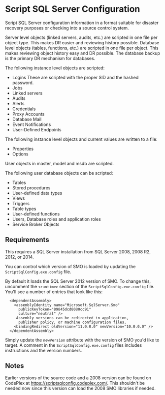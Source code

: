 Script SQL Server Configuration
===============
Script SQL Server configuration information in a format suitable for disaster recovery purposes or checking into a source control system.

Server level objects (linked servers, audits, etc.) are scripted in one file per object type.  This makes DR easier and reviewing history possible.  Database level objects (tables, functions, etc.) are scripted in one file per object.  This makes reviewing object history easy and DR possible.  The database backup is the primary DR mechanism for databases.

The following instance level objects are scripted:

* Logins These are scripted with the proper SID and the hashed password.
* Jobs
* Linked servers
* Audits
* Alerts
* Credentials
* Proxy Accounts
* Database Mail
* Event Notifications
* User-Defined Endpoints

The following instance level objects and current values are written to a file:

* Properties
* Options

User objects in master, model and msdb are scripted.

The following user database objects can be scripted:

* Tables
* Stored procedures
* User-defined data types
* Views
* Triggers
* Table types
* User-defined functions
* Users, Database roles and application roles
* Service Broker Objects

Requirements
------------
This requires a SQL Server installation from SQL Server 2008, 2008 R2, 2012, or 2014.

You can control which version of SMO is loaded by updating the `ScriptSqlConfig.exe.config` file.

By default it loads the SQL Server 2012 version of SMO.  To change this, uncomment the `<runtime>` section of the `ScriptSqlConfig.exe.config` file.  You'll see a number of entries that look like this:

      <dependentAssembly>
        <assemblyIdentity name="Microsoft.SqlServer.Smo"
          publicKeyToken="89845dcd8080cc91"
          culture="neutral" />
         Assembly versions can be redirected in application, 
          publisher policy, or machine configuration files. 
        <bindingRedirect oldVersion="11.0.0.0" newVersion="10.0.0.0" />
      </dependentAssembly>

Simply update the `newVersion` attribute with the version of SMO you'd like to target.  A comment in the `ScriptSqlConfig.exe.config` files includes instructions and the version numbers.    


Notes
-----
Earlier versions of the source code and a 2008 version can be found on CodePlex at https://scriptsqlconfig.codeplex.com/.  This shouldn't be needed now since this version can load the 2008 SMO libraries if needed.